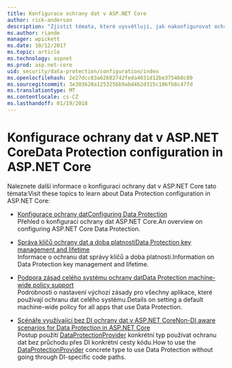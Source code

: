 ```yaml
---
title: Konfigurace ochrany dat v ASP.NET Core
author: rick-anderson
description: "Zjistit témata, které vysvětlují, jak nakonfigurovat ochranu dat v ASP.NET Core."
ms.author: riande
manager: wpickett
ms.date: 10/12/2017
ms.topic: article
ms.technology: aspnet
ms.prod: asp.net-core
uid: security/data-protection/configuration/index
ms.openlocfilehash: 2e27dcc83a62682742feda4031d12be375460c80
ms.sourcegitcommit: 3e303620a125325bb9abd4b2d315c106fb8c47fd
ms.translationtype: MT
ms.contentlocale: cs-CZ
ms.lasthandoff: 01/19/2018
---
```

# <a name="data-protection-configuration-in-aspnet-core"></a><span data-ttu-id="c0ba3-103">Konfigurace ochrany dat v ASP.NET Core</span><span class="sxs-lookup"><span data-stu-id="c0ba3-103">Data Protection configuration in ASP.NET Core</span></span>

<span data-ttu-id="c0ba3-104">Naleznete další informace o konfiguraci ochrany dat v ASP.NET Core tato témata:</span><span class="sxs-lookup"><span data-stu-id="c0ba3-104">Visit these topics to learn about Data Protection configuration in ASP.NET Core:</span></span>

* [<span data-ttu-id="c0ba3-105">Konfigurace ochrany dat</span><span class="sxs-lookup"><span data-stu-id="c0ba3-105">Configuring Data Protection</span></span>](xref:security/data-protection/configuration/overview)  
  <span data-ttu-id="c0ba3-106">Přehled o konfiguraci ochrany dat ASP.NET Core.</span><span class="sxs-lookup"><span data-stu-id="c0ba3-106">An overview on configuring ASP.NET Core Data Protection.</span></span>

* [<span data-ttu-id="c0ba3-107">Správa klíčů ochrany dat a doba platnosti</span><span class="sxs-lookup"><span data-stu-id="c0ba3-107">Data Protection key management and lifetime</span></span>](xref:security/data-protection/configuration/default-settings)  
  <span data-ttu-id="c0ba3-108">Informace o ochranu dat správy klíčů a doba platnosti.</span><span class="sxs-lookup"><span data-stu-id="c0ba3-108">Information on Data Protection key management and lifetime.</span></span>

* [<span data-ttu-id="c0ba3-109">Podpora zásad celého systému ochrany dat</span><span class="sxs-lookup"><span data-stu-id="c0ba3-109">Data Protection machine-wide policy support</span></span>](xref:security/data-protection/configuration/machine-wide-policy)  
  <span data-ttu-id="c0ba3-110">Podrobnosti o nastavení výchozí zásady pro všechny aplikace, které používají ochranu dat celého systému.</span><span class="sxs-lookup"><span data-stu-id="c0ba3-110">Details on setting a default machine-wide policy for all apps that use Data Protection.</span></span>

* [<span data-ttu-id="c0ba3-111">Scénáře využívající bez DI ochrany dat v ASP.NET Core</span><span class="sxs-lookup"><span data-stu-id="c0ba3-111">Non-DI aware scenarios for Data Protection in ASP.NET Core</span></span>](xref:security/data-protection/configuration/non-di-scenarios)  
  <span data-ttu-id="c0ba3-112">Postup použití [DataProtectionProvider](/dotnet/api/Microsoft.AspNetCore.DataProtection.DataProtectionProvider) konkrétní typ používat ochranu dat bez průchodu přes DI konkrétní cesty kódu.</span><span class="sxs-lookup"><span data-stu-id="c0ba3-112">How to use the [DataProtectionProvider](/dotnet/api/Microsoft.AspNetCore.DataProtection.DataProtectionProvider) concrete type to use Data Protection without going through DI-specific code paths.</span></span>
